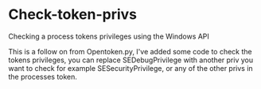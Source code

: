 # Check-token-privs
Checking a process tokens privileges using the Windows API 

This is a follow on from Opentoken.py, I've added some code to check the tokens privileges, you can replace SEDebugPrivilege with another priv you want to check for example SESecurityPrivilege, or any of the other privs in the processes token.
